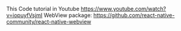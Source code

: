 This Code tutorial in Youtube https://www.youtube.com/watch?v=iopuyfVsjmI
WebView package: https://github.com/react-native-community/react-native-webview
